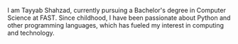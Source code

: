 I am Tayyab Shahzad, currently pursuing a Bachelor's degree in Computer Science at FAST. Since childhood, I have been passionate about Python and other programming languages, which has fueled my interest in computing and technology.
